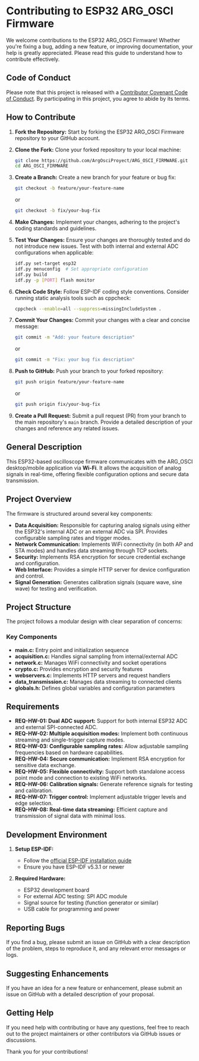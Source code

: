 # Contributing to ESP32 ARG_OSCI Firmware

We welcome contributions to the ESP32 ARG_OSCI Firmware! Whether you're fixing a bug, adding a new feature, or improving documentation, your help is greatly appreciated. Please read this guide to understand how to contribute effectively.

## Code of Conduct

Please note that this project is released with a [Contributor Covenant Code of Conduct](CODE_OF_CONDUCT.md). By participating in this project, you agree to abide by its terms.

## How to Contribute

1. **Fork the Repository:** Start by forking the ESP32 ARG_OSCI Firmware repository to your GitHub account.

2. **Clone the Fork:** Clone your forked repository to your local machine:
   ```bash
   git clone https://github.com/ArgOsciProyect/ARG_OSCI_FIRMWARE.git
   cd ARG_OSCI_FIRMWARE
   ```

3. **Create a Branch:** Create a new branch for your feature or bug fix:
   ```bash
   git checkout -b feature/your-feature-name
   ```
   or
   ```bash
   git checkout -b fix/your-bug-fix
   ```

4. **Make Changes:** Implement your changes, adhering to the project's coding standards and guidelines.

5. **Test Your Changes:** Ensure your changes are thoroughly tested and do not introduce new issues. Test with both internal and external ADC configurations when applicable:
   ```bash
   idf.py set-target esp32
   idf.py menuconfig  # Set appropriate configuration
   idf.py build
   idf.py -p [PORT] flash monitor
   ```

6. **Check Code Style:** Follow ESP-IDF coding style conventions. Consider running static analysis tools such as cppcheck:
   ```bash
   cppcheck --enable=all --suppress=missingIncludeSystem .
   ```

7. **Commit Your Changes:** Commit your changes with a clear and concise message:
   ```bash
   git commit -m "Add: your feature description"
   ```
   or
   ```bash
   git commit -m "Fix: your bug fix description"
   ```

8. **Push to GitHub:** Push your branch to your forked repository:
   ```bash
   git push origin feature/your-feature-name
   ```
   or
   ```bash
   git push origin fix/your-bug-fix
   ```

9. **Create a Pull Request:** Submit a pull request (PR) from your branch to the main repository's `main` branch. Provide a detailed description of your changes and reference any related issues.

## General Description

This ESP32-based oscilloscope firmware communicates with the ARG_OSCI desktop/mobile application via **Wi-Fi**. It allows the acquisition of analog signals in real-time, offering flexible configuration options and secure data transmission.

## Project Overview

The firmware is structured around several key components:

* **Data Acquisition:** Responsible for capturing analog signals using either the ESP32's internal ADC or an external ADC via SPI. Provides configurable sampling rates and trigger modes.
* **Network Communication:** Implements WiFi connectivity (in both AP and STA modes) and handles data streaming through TCP sockets.
* **Security:** Implements RSA encryption for secure credential exchange and configuration.
* **Web Interface:** Provides a simple HTTP server for device configuration and control.
* **Signal Generation:** Generates calibration signals (square wave, sine wave) for testing and verification.

## Project Structure

The project follows a modular design with clear separation of concerns:

### Key Components

* **main.c:** Entry point and initialization sequence
* **acquisition.c:** Handles signal sampling from internal/external ADC
* **network.c:** Manages WiFi connectivity and socket operations
* **crypto.c:** Provides encryption and security features
* **webservers.c:** Implements HTTP servers and request handlers
* **data_transmission.c:** Manages data streaming to connected clients
* **globals.h:** Defines global variables and configuration parameters

## Requirements

* **REQ-HW-01: Dual ADC support:** Support for both internal ESP32 ADC and external SPI-connected ADC.
* **REQ-HW-02: Multiple acquisition modes:** Implement both continuous streaming and single-trigger capture modes.
* **REQ-HW-03: Configurable sampling rates:** Allow adjustable sampling frequencies based on hardware capabilities.
* **REQ-HW-04: Secure communication:** Implement RSA encryption for sensitive data exchange.
* **REQ-HW-05: Flexible connectivity:** Support both standalone access point mode and connection to existing WiFi networks.
* **REQ-HW-06: Calibration signals:** Generate reference signals for testing and calibration.
* **REQ-HW-07: Trigger control:** Implement adjustable trigger levels and edge selection.
* **REQ-HW-08: Real-time data streaming:** Efficient capture and transmission of signal data with minimal loss.

## Development Environment

1. **Setup ESP-IDF:**
   * Follow the [official ESP-IDF installation guide](https://docs.espressif.com/projects/esp-idf/en/latest/esp32/get-started/index.html)
   * Ensure you have ESP-IDF v5.3.1 or newer

2. **Required Hardware:**
   * ESP32 development board
   * For external ADC testing: SPI ADC module
   * Signal source for testing (function generator or similar)
   * USB cable for programming and power

## Reporting Bugs

If you find a bug, please submit an issue on GitHub with a clear description of the problem, steps to reproduce it, and any relevant error messages or logs.

## Suggesting Enhancements

If you have an idea for a new feature or enhancement, please submit an issue on GitHub with a detailed description of your proposal.

## Getting Help

If you need help with contributing or have any questions, feel free to reach out to the project maintainers or other contributors via GitHub issues or discussions.

Thank you for your contributions!
